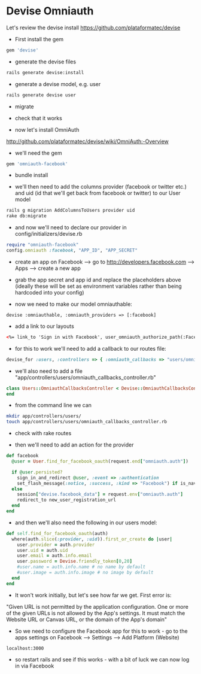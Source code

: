 Devise Omniauth
==============

Let's review the devise install https://github.com/plataformatec/devise

* First install the gem

```ruby
gem 'devise'
```

* generate the devise files

```sh
rails generate devise:install
```

* generate a devise model, e.g. user

```sh
rails generate devise user
```

* migrate

* check that it works 

* now let's install OmniAuth

http://github.com/plataformatec/devise/wiki/OmniAuth:-Overview

* we'll need the gem

```ruby
gem 'omniauth-facebook'
```

* bundle install

* we'll then need to add the columns provider (facebook or twitter etc.) and uid (id that we'll get back from facebook or twitter) to our User model

```sh
rails g migration AddColumnsToUsers provider uid
rake db:migrate
```

* and now we'll need to declare our provider in config/initializers/devise.rb

```ruby
require "omniauth-facebook"
config.omniauth :facebook, "APP_ID", "APP_SECRET"
```
* create an app on Facebook --> go to http://developers.facebook.com --> Apps --> create a new app

* grab the app secret and app id and replace the placeholders above (ideally these will be set as environment variables rather than being hardcoded into your config)

* now we need to make our model omniauthable:

```gem
devise :omniauthable, :omniauth_providers => [:facebook]
```

* add a link to our layouts

```html
<%= link_to 'Sign in with Facebook', user_omniauth_authorize_path(:Facebook)%>
```

* for this to work we'll need to add a callback to our routes file:

```ruby
devise_for :users, :controllers => { :omniauth_callbacks => "users/omniauth_callbacks" }
```

* we'll also need to add a file "app/controllers/users/omniauth_callbacks_controller.rb"

```ruby
class Users::OmniauthCallbacksController < Devise::OmniauthCallbacksController
end
```

* from the command line we can 

```sh
mkdir app/controllers/users/
touch app/controllers/users/omniauth_callbacks_controller.rb
```

* check with rake routes

* then we'll need to add an action for the provider

```ruby
def facebook
  @user = User.find_for_facebook_oauth(request.end["omniauth.auth"])

  if @user.persisted?
    sign_in_and_redirect @user, :event => :authentication
    set_flash_message(:notice, :success, :kind => "Facebook") if is_navigational_format?
  else
    session["devise.facebook_data"] = request.env["omniauth.auth"]
    redirect_to new_user_registration_url
  end
end
```

* and then we'll also need the following in our users model:

```ruby
def self.find_for_facebook_oauth(auth)
  where(auth.slice(:provider, :uid)).first_or_create do |user|
    user.provider = auth.provider
    user.uid = auth.uid
    user.email = auth.info.email
    user.password = Devise.friendly_token[0,20]
    #user.name = auth.info.name # no name by default
    #user.image = auth.info.image # no image by default
  end
end

```

* It won't work initially, but let's see how far we get.  First error is:

"Given URL is not permitted by the application configuration. One or more of the given URLs is not allowed by the App's settings.  It must match the Website URL or Canvas URL, or the domain of the App's domain"

* So we need to configure the Facebook app for this to work - go to the apps settings on Facebook  --> Settings --> Add Platform (Website)

```
localhost:3000
```

* so restart rails and see if this works - with a bit of luck we can now log in via Facebook











